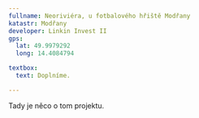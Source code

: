 ```yaml
---
fullname: Neoriviéra, u fotbalového hřiště Modřany
katastr: Modřany
developer: Linkin Invest II
gps:
  lat: 49.9979292
  long: 14.4084794

textbox:
  text: Doplníme.

---
```


Tady je něco o tom projektu.